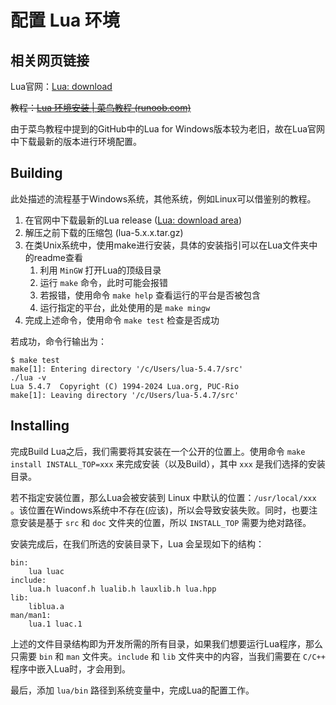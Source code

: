 # 配置 Lua 环境

## 相关网页链接


Lua官网：[Lua: download](https://www.lua.org/download.html)

~~教程：[Lua 环境安装 | 菜鸟教程 (runoob.com)](https://www.runoob.com/lua/lua-environment.html)~~

由于菜鸟教程中提到的GitHub中的Lua for Windows版本较为老旧，故在Lua官网中下载最新的版本进行环境配置。

## Building

此处描述的流程基于Windows系统，其他系统，例如Linux可以借鉴别的教程。

1. 在官网中下载最新的Lua release ([Lua: download area](https://www.lua.org/ftp/))
2. 解压之前下载的压缩包 (lua-5.x.x.tar.gz)
3. 在类Unix系统中，使用make进行安装，具体的安装指引可以在Lua文件夹中的readme查看
	1. 利用 `MinGW` 打开Lua的顶级目录
	2. 运行 `make` 命令，此时可能会报错
	3. 若报错，使用命令 `make help` 查看运行的平台是否被包含
	4. 运行指定的平台，此处使用的是 `make mingw`
4. 完成上述命令，使用命令 `make test` 检查是否成功

若成功，命令行输出为：

```shell
$ make test
make[1]: Entering directory '/c/Users/lua-5.4.7/src'
./lua -v
Lua 5.4.7  Copyright (C) 1994-2024 Lua.org, PUC-Rio
make[1]: Leaving directory '/c/Users/lua-5.4.7/src'
```

## Installing

完成Build Lua之后，我们需要将其安装在一个公开的位置上。使用命令 `make install INSTALL_TOP=xxx` 来完成安装（以及Build），其中 `xxx` 是我们选择的安装目录。

若不指定安装位置，那么Lua会被安装到 Linux 中默认的位置：`/usr/local/xxx` 。该位置在Windows系统中不存在(应该)，所以会导致安装失败。同时，也要注意安装是基于 `src` 和 `doc` 文件夹的位置，所以 `INSTALL_TOP` 需要为绝对路径。

安装完成后，在我们所选的安装目录下，Lua 会呈现如下的结构：

```text
bin:
	lua luac
include:
	lua.h luaconf.h lualib.h lauxlib.h lua.hpp
lib:
	liblua.a
man/man1:
	lua.1 luac.1
```

上述的文件目录结构即为开发所需的所有目录，如果我们想要运行Lua程序，那么只需要 `bin` 和 `man` 文件夹。`include` 和 `lib` 文件夹中的内容，当我们需要在 `C/C++` 程序中嵌入Lua时，才会用到。

最后，添加 `lua/bin` 路径到系统变量中，完成Lua的配置工作。
